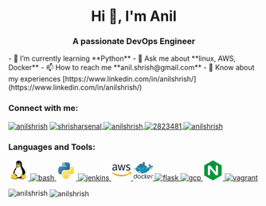 <h1 align="center">Hi 👋, I'm Anil</h1>
<h3 align="center">A passionate DevOps Engineer</h3>
- 🌱 I’m currently learning **Python** - 💬 Ask me about **linux, AWS, Docker** - 📫 How to reach me **anil.shrish@gmail.com** - 📄 Know about my experiences [https://www.linkedin.com/in/anilshrish/](https://www.linkedin.com/in/anilshrish/)
<h3 align="left">Connect with me:</h3>
<p align="left">
    <a href="https://dev.to/anilshrish" target="blank"><img align="center" src="https://cdn.jsdelivr.net/npm/simple-icons@3.0.1/icons/dev-dot-to.svg" alt="anilshrish" height="30" width="40" /></a>
    <a href="https://twitter.com/shrisharsenal" target="blank">
        <img align="center" src="https://raw.githubusercontent.com/anilshrish/github-profile-readme-generator/master/src/images/icons/Social/twitter.svg" alt="shrisharsenal" height="30" width="40" />
    </a>
    <a href="https://linkedin.com/in/anilshrish" target="blank">
        <img align="center" src="https://raw.githubusercontent.com/anilshrish/github-profile-readme-generator/master/src/images/icons/Social/linked-in-alt.svg" alt="anilshrish" height="30" width="40" />
    </a>
    <a href="https://stackoverflow.com/users/2823481" target="blank">
        <img align="center" src="https://raw.githubusercontent.com/anilshrish/github-profile-readme-generator/master/src/images/icons/Social/stack-overflow.svg" alt="2823481" height="30" width="40" />
    </a>
    <a href="https://www.hackerrank.com/anilshrish" target="blank">
        <img align="center" src="https://raw.githubusercontent.com/anilshrish/github-profile-readme-generator/master/src/images/icons/Social/hackerrank.svg" alt="anilshrish" height="30" width="40" />
    </a>
</p>
<h3 align="left">Languages and Tools:</h3>
<p align="left">
    <a href="https://www.linux.org/" target="_blank"> <img src="https://raw.githubusercontent.com/devicons/devicon/master/icons/linux/linux-original.svg" alt="linux" width="40" height="40" /> </a>
    <a href="https://www.gnu.org/software/bash/" target="_blank"> <img src="https://www.vectorlogo.zone/logos/gnu_bash/gnu_bash-icon.svg" alt="bash" width="40" height="40" /> </a>
    <a href="https://www.python.org" target="_blank"> <img src="https://raw.githubusercontent.com/devicons/devicon/master/icons/python/python-original.svg" alt="python" width="40" height="40" /> </a>
    <a href="https://www.jenkins.io" target="_blank"> <img src="https://www.vectorlogo.zone/logos/jenkins/jenkins-icon.svg" alt="jenkins" width="40" height="40" /> </a>
    <a href="https://aws.amazon.com" target="_blank"> <img src="https://raw.githubusercontent.com/devicons/devicon/master/icons/amazonwebservices/amazonwebservices-original-wordmark.svg" alt="aws" width="40" height="40" /> </a>
    <a href="https://www.docker.com/" target="_blank"> <img src="https://raw.githubusercontent.com/devicons/devicon/master/icons/docker/docker-original-wordmark.svg" alt="docker" width="40" height="40" /> </a>
    <a href="https://flask.palletsprojects.com/" target="_blank"> <img src="https://www.vectorlogo.zone/logos/pocoo_flask/pocoo_flask-icon.svg" alt="flask" width="40" height="40" /> </a>
    <a href="https://cloud.google.com" target="_blank"> <img src="https://www.vectorlogo.zone/logos/google_cloud/google_cloud-icon.svg" alt="gcp" width="40" height="40" /> </a>
    <a href="https://www.nginx.com" target="_blank"> <img src="https://raw.githubusercontent.com/devicons/devicon/master/icons/nginx/nginx-original.svg" alt="nginx" width="40" height="40" /> </a>
    <a href="https://www.vagrantup.com/" target="_blank"> <img src="https://www.vectorlogo.zone/logos/vagrantup/vagrantup-icon.svg" alt="vagrant" width="40" height="40" /> </a>
</p>
<p><img align="left" src="https://github-readme-stats.vercel.app/api/top-langs?username=anilshrish&show_icons=true&locale=en&layout=compact" alt="anilshrish" /></p>
<p>&nbsp;<img align="center" src="https://github-readme-stats.vercel.app/api?username=anilshrish&show_icons=true&locale=en" alt="anilshrish" /></p>
